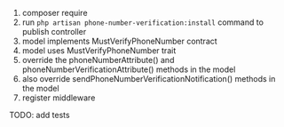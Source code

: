 1. composer require
2. run `php artisan phone-number-verification:install` command to publish controller
3. model implements MustVerifyPhoneNumber contract
4. model uses MustVerifyPhoneNumber trait
5. override the phoneNumberAttribute() and phoneNumberVerificationAttribute() methods in the model
6. also override sendPhoneNumberVerificationNotification() methods in the model
7. register middleware

TODO: add tests
